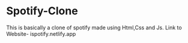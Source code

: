 # Spotify-Clone
This is basically a clone of spotify made using Html,Css and Js. 
Link to Website-
ispotify.netlify.app
